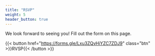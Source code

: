 ```yaml
---
title: "RSVP"
weight: 5
header_button: true
---
```


We look forward to seeing you! Fill out the form on this page.

{{< button href="https://forms.gle/Lxu3ZQvHiYZC7ZDJ9" class="btn" >}}RVSP{{< /button >}}